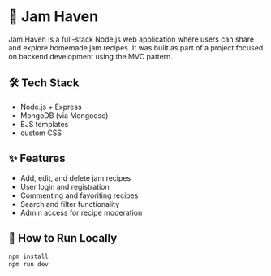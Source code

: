 # 🍓 Jam Haven

Jam Haven is a full-stack Node.js web application where users can share and explore homemade jam recipes. It was built as part of a project focused on backend development using the MVC pattern.

## 🛠️ Tech Stack
- Node.js + Express
- MongoDB (via Mongoose)
- EJS templates
- custom CSS

## ✨ Features
- Add, edit, and delete jam recipes
- User login and registration
- Commenting and favoriting recipes
- Search and filter functionality
- Admin access for recipe moderation

## 🚀 How to Run Locally
```bash
npm install
npm run dev

